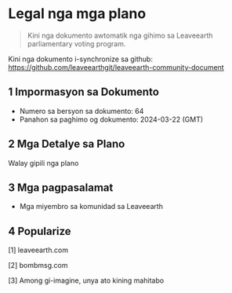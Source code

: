 # Legal nga mga plano

>Kini nga dokumento awtomatik nga gihimo sa Leaveearth parliamentary voting program.

Kini nga dokumento i-synchronize sa github: https://github.com/leaveearthgit/leaveearth-community-document

## 1 Impormasyon sa Dokumento

- Numero sa bersyon sa dokumento: 64
- Panahon sa paghimo og dokumento: 2024-03-22 (GMT)

## 2 Mga Detalye sa Plano

Walay gipili nga plano

## 3 Mga pagpasalamat
* Mga miyembro sa komunidad sa Leaveearth

## 4 Popularize
[1] leaveearth.com

[2] bombmsg.com

[3] Among gi-imagine, unya ato kining mahitabo